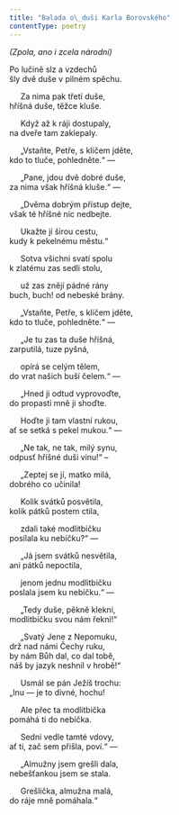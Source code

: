 ```yaml
---
title: "Balada o\_duši Karla Borovského"
contentType: poetry
---
```


<section>

_(Zpola, ano i zcela národní)_

Po lučině slz a vzdechů  
šly dvě duše v pilném spěchu.

</section>

<section>

     Za nima pak třetí duše,  
hříšná duše, těžce kluše.

</section>

<section>

     Když až k ráji dostupaly,  
na dveře tam zaklepaly.

</section>

<section>

     „Vstaňte, Petře, s klíčem jděte,  
kdo to tluče, pohledněte.“ —

</section>

<section>

     „Pane, jdou dvě dobré duše,  
za nima však hříšná kluše.“ —

</section>

<section>

     „Dvěma dobrým přístup dejte,  
však té hříšné nic nedbejte.

</section>

<section>

     Ukažte jí širou cestu,  
kudy k pekelnému městu.“

</section>

<section>

     Sotva všichni svatí spolu  
k zlatému zas sedli stolu,

</section>

<section>

     už zas znějí pádné rány  
buch, buch! od nebeské brány.

</section>

<section>

     „Vstaňte, Petře, s klíčem jděte,  
kdo to tluče, pohledněte.“ —

</section>

<section>

     „Je tu zas ta duše hříšná,  
zarputilá, tuze pyšná,

</section>

<section>

     opírá se celým tělem,  
do vrat našich buší čelem.“ —

</section>

<section>

     „Hned ji odtud vyprovoďte,  
do propasti mně ji shoďte.

</section>

<section>

     Hoďte ji tam vlastní rukou,  
ať se setká s pekel mukou.“ —

</section>

<section>

     „Ne tak, ne tak, milý synu,  
odpusť hříšné duši vinu!“ –

</section>

<section>

     „Zeptej se jí, matko milá,  
dobrého co učinila!

</section>

<section>

     Kolik svátků posvětila,  
kolik pátků postem ctila,

</section>

<section>

     zdali také modlitbičku  
posílala ku nebíčku?“ —

</section>

<section>

     „Já jsem svátků nesvětila,  
ani pátků nepoctila,

</section>

<section>

     jenom jednu modlitbičku  
poslala jsem ku nebíčku.“ —

</section>

<section>

     „Tedy duše, pěkně klekni,  
modlitbičku svou nám řekni!“

</section>

<section>

     „Svatý Jene z Nepomuku,  
drž nad námi Čechy ruku,  
by nám Bůh dal, co dal tobě,  
náš by jazyk neshnil v hrobě!“

</section>

<section>

     Usmál se pán Ježíš trochu:  
„Inu — je to divné, hochu!

</section>

<section>

     Ale přec ta modlitbička  
pomáhá ti do nebíčka.

</section>

<section>

     Sedni vedle tamté vdovy,  
ať ti, zač sem přišla, poví.“ —

</section>

<section>

     „Almužny jsem grešli dala,  
nebešťankou jsem se stala.

</section>

<section>

     Grešlička, almužna malá,  
do ráje mně pomáhala.“

</section>
